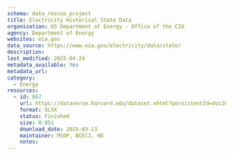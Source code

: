 ```yaml
---
schema: data_rescue_project 
title: Electricity Historical State Data
organization: US Department of Energy - Office of the CIO
agency: Department of Energy
websites: eia.gov
data_source: https://www.eia.gov/electricity/data/state/
description: 
last_modified: 2025-04-24
metadata_available: Yes
metadata_url: 
category:
  - Energy 
resources:
  - id: 867
    url: https://dataverse.harvard.edu/dataset.xhtml?persistentId=doi10.7910/DVN/NMP2U4
    format: XLSX
    status: Finished
    size: 0.051
    download_date: 2025-03-13
    maintainer: PEDP, BCECJ, HD
    notes: 
---
```

